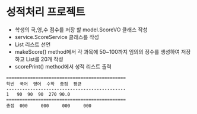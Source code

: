 # 성적처리 프로젝트
* 학생의 국,영,수 점수를 저장 할 model.ScoreVO 클래스 작성
* service.ScoreService 클래스를 작성
* List<ScoreVO> 리스트 선언
* makeScore() method에서 각 과목에 50~100까지 임의의 정수를 생성하여 저장하고 List를 20개 작성
* scorePrint() method에서 성적 리스트 출력
```
=============================================
학번	국어	영어	수학	총점	평균
---------------------------------------------
1	90	90	90	270	90.0
=============================================
총점	000		000		000		000
```